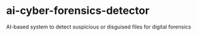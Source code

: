 # ai-cyber-forensics-detector
AI-based system to detect suspicious or disguised files for digital forensics
